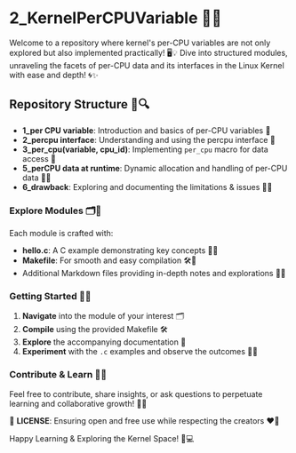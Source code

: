 # 2_KernelPerCPUVariable 🚀🌐

Welcome to a repository where kernel's per-CPU variables are not only explored but also implemented practically! 🖥️💡 Dive into structured modules, unraveling the facets of per-CPU data and its interfaces in the Linux Kernel with ease and depth! 🌀✨

## Repository Structure 🌳🔍
- **1_per CPU variable**: Introduction and basics of per-CPU variables 🌟
- **2_percpu interface**: Understanding and using the percpu interface 🔄
- **3_per_cpu(variable, cpu_id)**: Implementing `per_cpu` macro for data access 🚗
- **5_perCPU data at runtime**: Dynamic allocation and handling of per-CPU data 🎢🔄
- **6_drawback**: Exploring and documenting the limitations & issues 🚧📜

### Explore Modules 🗂️👀
Each module is crafted with:
- **hello.c**: A C example demonstrating key concepts 📜🚀
- **Makefile**: For smooth and easy compilation 🛠️🔄
- Additional Markdown files providing in-depth notes and explorations 📘🔎

### Getting Started 🌱🚀
1. **Navigate** into the module of your interest 🗂️
2. **Compile** using the provided Makefile 🛠️
3. **Explore** the accompanying documentation 📘
4. **Experiment** with the `.c` examples and observe the outcomes 🧪🎉

### Contribute & Learn 🤝🌟
Feel free to contribute, share insights, or ask questions to perpetuate learning and collaborative growth! 🚀💬

📄 **LICENSE**: Ensuring open and free use while respecting the creators ❤️🔄

Happy Learning & Exploring the Kernel Space! 🎉💻
